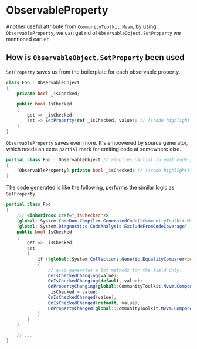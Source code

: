 # ObservableProperty

Another useful attribute from `CommunityToolkit.Mvvm`, by using `ObservableProperty`, we can get rid of `ObservableObject.SetProperty` we mentioned earlier.

## How is `ObservableObject.SetProperty` been used

`SetProperty` saves us from the boilerplate for each observable property.

```cs
class Foo : ObservableObject
{
    private bool _isChecked;

    public bool IsChecked
    {
        get => _isChecked;
        set => SetProperty(ref _isChecked, value); // [!code highlight] 
    }
}
```

`ObservableProperty` saves even more. It's empowered by source generator, which needs an extra `partial` mark for emiting code at somewhere else.

```cs
partial class Foo : ObservableObject // requires partial to emit code // [!code highlight] 
{
    [ObservableProperty] private bool _isChecked; // [!code highlight] 
}
```

The code generated is like the following, performs the similar logic as `SetProperty`.

```cs
partial class Foo
{
    /// <inheritdoc cref="_isChecked"/>
    [global::System.CodeDom.Compiler.GeneratedCode("CommunityToolkit.Mvvm.SourceGenerators.ObservablePropertyGenerator", "8.3.0.0")]
    [global::System.Diagnostics.CodeAnalysis.ExcludeFromCodeCoverage]
    public bool IsChecked
    {
        get => _isChecked;
        set
        {
            if (!global::System.Collections.Generic.EqualityComparer<bool>.Default.Equals(_isChecked, value)) // [!code highlight] 
            {
                // also generates a lot methods for the field only.
                OnIsCheckedChanging(value);
                OnIsCheckedChanging(default, value);
                OnPropertyChanging(global::CommunityToolkit.Mvvm.ComponentModel.__Internals.__KnownINotifyPropertyChangingArgs.IsChecked);
                _isChecked = value;
                OnIsCheckedChanged(value);
                OnIsCheckedChanged(default, value);
                OnPropertyChanged(global::CommunityToolkit.Mvvm.ComponentModel.__Internals.__KnownINotifyPropertyChangedArgs.IsChecked);
            }
        }
    }

    // ...
}
```
